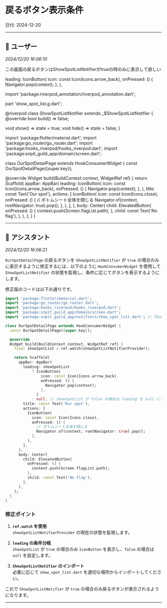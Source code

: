 # 戻るボタン表示条件

日付: 2024-12-20

---

## 👤 ユーザー
*2024/12/20 16:06:10*

この画面の戻るボタンはShowSpotListNotifierがtrueの時のみに表示して欲しい

leading: IconButton(
          icon: const Icon(Icons.arrow\_back),
          onPressed: () {
            Navigator.pop(context);
          },
        ),


import 'package:riverpod\_annotation/riverpod\_annotation.dart';

part 'show\_spot\_list.g.dart';

@riverpod
class ShowSpotListNotifier extends \_$ShowSpotListNotifier {
  @override
  bool build() =&gt; false;

  void show() =&gt; state = true;
  void hide() =&gt; state = false;
}

import 'package:flutter/material.dart';
import 'package:go\_router/go\_router.dart';
import 'package:hooks\_riverpod/hooks\_riverpod.dart';
import 'package:snpit\_guild\_app/domain/screen.dart';

class OurSpotDetailPage extends HookConsumerWidget {
  const OurSpotDetailPage({super.key});

  @override
  Widget build(BuildContext context, WidgetRef ref) {
    return Scaffold(
      appBar: AppBar(
        leading: IconButton(
          icon: const Icon(Icons.arrow\_back),
          onPressed: () {
            Navigator.pop(context);
          },
        ),
        title: const Text('Our spot'),
        actions: \[
          IconButton(
            icon: const Icon(Icons.close),
            onPressed: () {
              // ボトムシート全体を閉じる
              Navigator.of(context, rootNavigator: true).pop();
            },
          ),
        \],
      ),
      body: Center(
        child: ElevatedButton(
          onPressed: () {
            context.push(Screen.flagList.path);
          },
          child: const Text('No flag'),
        ),
      ),
    );
  }
}

---

## 🤖 アシスタント
*2024/12/20 16:06:21*

`OurSpotDetailPage` の戻るボタンを `ShowSpotListNotifier` が `true` の場合のみに表示するように修正するには、以下のように `HookConsumerWidget` を使用して `ShowSpotListNotifier` の状態を監視し、条件に応じてボタンを表示するようにします。

修正版のコードは以下の通りです。

```dart
import 'package:flutter/material.dart';
import 'package:go_router/go_router.dart';
import 'package:hooks_riverpod/hooks_riverpod.dart';
import 'package:snpit_guild_app/domain/screen.dart';
import 'package:snpit_guild_app/notifiers/show_spot_list.dart'; // ShowSpotListNotifier のインポート

class OurSpotDetailPage extends HookConsumerWidget {
  const OurSpotDetailPage({super.key});

  @override
  Widget build(BuildContext context, WidgetRef ref) {
    final showSpotList = ref.watch(showSpotListNotifierProvider);

    return Scaffold(
      appBar: AppBar(
        leading: showSpotList
            ? IconButton(
                icon: const Icon(Icons.arrow_back),
                onPressed: () {
                  Navigator.pop(context);
                },
              )
            : null, // showSpotList が false の場合は leading を null にする
        title: const Text('Our spot'),
        actions: [
          IconButton(
            icon: const Icon(Icons.close),
            onPressed: () {
              // ボトムシート全体を閉じる
              Navigator.of(context, rootNavigator: true).pop();
            },
          ),
        ],
      ),
      body: Center(
        child: ElevatedButton(
          onPressed: () {
            context.push(Screen.flagList.path);
          },
          child: const Text('No flag'),
        ),
      ),
    );
  }
}
```

### 修正ポイント

1. **`ref.watch` を使用**  
   `showSpotListNotifierProvider` の現在の状態を監視します。

2. **`leading` の条件分岐**  
   `showSpotList` が `true` の場合のみ `IconButton` を表示し、`false` の場合は `null` を設定します。

3. **`ShowSpotListNotifier` のインポート**  
   必要に応じて `show_spot_list.dart` を適切な場所からインポートしてください。

これで `ShowSpotListNotifier` が `true` の場合のみ戻るボタンが表示されるようになります。

---
